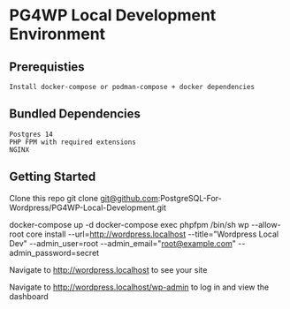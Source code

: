 
# PG4WP Local Development Environment

## Prerequisties
    Install docker-compose or podman-compose + docker dependencies

## Bundled Dependencies
    Postgres 14
    PHP FPM with required extensions
    NGINX


## Getting Started
Clone this repo 
git clone git@github.com:PostgreSQL-For-Wordpress/PG4WP-Local-Development.git

docker-compose up -d
docker-compose exec phpfpm /bin/sh
wp --allow-root core install --url=http://wordpress.localhost --title="Wordpress Local Dev" --admin_user=root --admin_email="root@example.com" --admin_password=secret

Navigate to http://wordpress.localhost to see your site

Navigate to http://wordpress.localhost/wp-admin to log in and view the dashboard